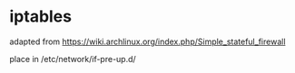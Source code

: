 # iptables
adapted from https://wiki.archlinux.org/index.php/Simple_stateful_firewall

place in /etc/network/if-pre-up.d/
